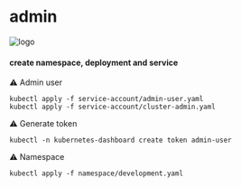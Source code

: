 # admin
![logo](https://user-images.githubusercontent.com/26479/113612862-aaadd080-9650-11eb-83db-7a3103293c3c.png)

#### create namespace, deployment and service

⚠️ Admin user

```shell
kubectl apply -f service-account/admin-user.yaml
kubectl apply -f service-account/cluster-admin.yaml
```

⚠️ Generate token

```shell
kubectl -n kubernetes-dashboard create token admin-user
```

⚠️ Namespace

```shell
kubectl apply -f namespace/development.yaml
```
